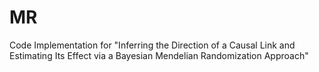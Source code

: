 # MR

Code Implementation for "Inferring the Direction of a Causal Link and Estimating Its Effect via a Bayesian Mendelian Randomization Approach"